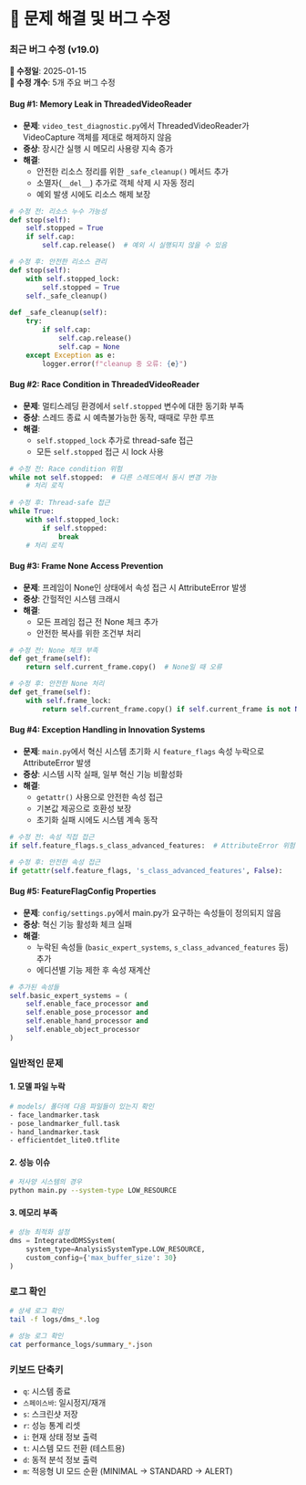 # 🐛 문제 해결 및 버그 수정

### 최근 버그 수정 (v19.0)

**📅 수정일**: 2025-01-15  
**🔧 수정 개수**: 5개 주요 버그 수정

#### **Bug #1: Memory Leak in ThreadedVideoReader**
- **문제**: `video_test_diagnostic.py`에서 ThreadedVideoReader가 VideoCapture 객체를 제대로 해제하지 않음
- **증상**: 장시간 실행 시 메모리 사용량 지속 증가
- **해결**: 
  - 안전한 리소스 정리를 위한 `_safe_cleanup()` 메서드 추가
  - 소멸자(`__del__`) 추가로 객체 삭제 시 자동 정리
  - 예외 발생 시에도 리소스 해제 보장

```python
# 수정 전: 리소스 누수 가능성
def stop(self):
    self.stopped = True
    if self.cap:
        self.cap.release()  # 예외 시 실행되지 않을 수 있음

# 수정 후: 안전한 리소스 관리
def stop(self):
    with self.stopped_lock:
        self.stopped = True
    self._safe_cleanup()
    
def _safe_cleanup(self):
    try:
        if self.cap:
            self.cap.release()
            self.cap = None
    except Exception as e:
        logger.error(f"cleanup 중 오류: {e}")
```

#### **Bug #2: Race Condition in ThreadedVideoReader**
- **문제**: 멀티스레딩 환경에서 `self.stopped` 변수에 대한 동기화 부족
- **증상**: 스레드 종료 시 예측불가능한 동작, 때때로 무한 루프
- **해결**: 
  - `self.stopped_lock` 추가로 thread-safe 접근
  - 모든 `self.stopped` 접근 시 lock 사용

```python
# 수정 전: Race condition 위험
while not self.stopped:  # 다른 스레드에서 동시 변경 가능
    # 처리 로직
    
# 수정 후: Thread-safe 접근
while True:
    with self.stopped_lock:
        if self.stopped:
            break
    # 처리 로직
```

#### **Bug #3: Frame None Access Prevention**
- **문제**: 프레임이 None인 상태에서 속성 접근 시 AttributeError 발생
- **증상**: 간헐적인 시스템 크래시
- **해결**: 
  - 모든 프레임 접근 전 None 체크 추가
  - 안전한 복사를 위한 조건부 처리

```python
# 수정 전: None 체크 부족
def get_frame(self):
    return self.current_frame.copy()  # None일 때 오류

# 수정 후: 안전한 None 처리
def get_frame(self):
    with self.frame_lock:
        return self.current_frame.copy() if self.current_frame is not None else None
```

#### **Bug #4: Exception Handling in Innovation Systems**
- **문제**: `main.py`에서 혁신 시스템 초기화 시 `feature_flags` 속성 누락으로 AttributeError 발생
- **증상**: 시스템 시작 실패, 일부 혁신 기능 비활성화
- **해결**: 
  - `getattr()` 사용으로 안전한 속성 접근
  - 기본값 제공으로 호환성 보장
  - 초기화 실패 시에도 시스템 계속 동작

```python
# 수정 전: 속성 직접 접근
if self.feature_flags.s_class_advanced_features:  # AttributeError 위험

# 수정 후: 안전한 속성 접근
if getattr(self.feature_flags, 's_class_advanced_features', False):
```

#### **Bug #5: FeatureFlagConfig Properties**
- **문제**: `config/settings.py`에서 main.py가 요구하는 속성들이 정의되지 않음
- **증상**: 혁신 기능 활성화 체크 실패
- **해결**: 
  - 누락된 속성들 (`basic_expert_systems`, `s_class_advanced_features` 등) 추가
  - 에디션별 기능 제한 후 속성 재계산

```python
# 추가된 속성들
self.basic_expert_systems = (
    self.enable_face_processor and 
    self.enable_pose_processor and 
    self.enable_hand_processor and 
    self.enable_object_processor
)
```

### 일반적인 문제

#### 1. 모델 파일 누락
```bash
# models/ 폴더에 다음 파일들이 있는지 확인
- face_landmarker.task
- pose_landmarker_full.task
- hand_landmarker.task
- efficientdet_lite0.tflite
```

#### 2. 성능 이슈
```bash
# 저사양 시스템의 경우
python main.py --system-type LOW_RESOURCE
```

#### 3. 메모리 부족
```python
# 성능 최적화 설정
dms = IntegratedDMSSystem(
    system_type=AnalysisSystemType.LOW_RESOURCE,
    custom_config={'max_buffer_size': 30}
)
```

### 로그 확인
```bash
# 상세 로그 확인
tail -f logs/dms_*.log

# 성능 로그 확인
cat performance_logs/summary_*.json
```

### 키보드 단축키
- `q`: 시스템 종료
- `스페이스바`: 일시정지/재개
- `s`: 스크린샷 저장
- `r`: 성능 통계 리셋
- `i`: 현재 상태 정보 출력
- `t`: 시스템 모드 전환 (테스트용)
- `d`: 동적 분석 정보 출력
- `m`: 적응형 UI 모드 순환 (MINIMAL → STANDARD → ALERT)
